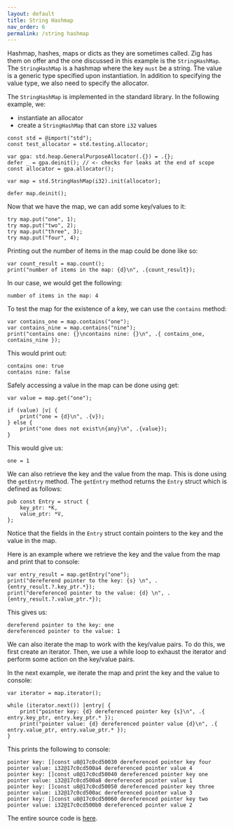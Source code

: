 ```yaml
---
layout: default
title: String Hashmap
nav_order: 6
permalink: /string hashmap
---
```


Hashmap, hashes, maps or dicts as they are sometimes called. Zig has them on offer and the one discussed in this example is the `StringHashMap`. The `StringHashMap` is a hashmap where the key `must` be a string. The value is a generic type specified upon instantiation. In addition to specifying the value type, we also need to specify the allocator.

The `StringHashMap` is implemented in the standard library. In the following example, we:
- instantiate an allocator
- create a `StringHashMap` that can store `i32` values

```zig
const std = @import("std");
const test_allocator = std.testing.allocator;

var gpa: std.heap.GeneralPurposeAllocator(.{}) = .{};
defer _ = gpa.deinit(); // <- checks for leaks at the end of scope
const allocator = gpa.allocator();

var map = std.StringHashMap(i32).init(allocator);

defer map.deinit();
```

Now that we have the map, we can add some key/values to it:

```zig
try map.put("one", 1);
try map.put("two", 2);
try map.put("three", 3);
try map.put("four", 4);
```

Printing out the number of items in the map could be done like so:

```
var count_result = map.count();
print("number of items in the map: {d}\n", .{count_result});
```

In our case, we would get the following:

```
number of items in the map: 4
```

To test the map for the existence of a key, we can use the `contains` method:

```zig
var contains_one = map.contains("one");
var contains_nine = map.contains("nine");
print("contains one: {}\ncontains nine: {}\n", .{ contains_one, contains_nine });
```

This would print out:

```
contains one: true
contains nine: false
```

Safely accessing a value in the map can be done using get:

```zig
var value = map.get("one");

if (value) |v| {
    print("one = {d}\n", .{v});
} else {
    print("one does not exist\n{any}\n", .{value});
}
```

This would give us:

```
one = 1
```

We can also retrieve the key and the value from the map. This is done using the `getEntry` method. The `getEntry` method returns the `Entry` struct which is defined as follows:

```zig
pub const Entry = struct {
    key_ptr: *K,
    value_ptr: *V,
};
```

Notice that the fields in the `Entry` struct contain pointers to the key and the value in the map.

Here is an example where we retrieve the key and the value from the map and print that to console:

```zig
var entry_result = map.getEntry("one");
print("dereferend pointer to the key: {s} \n", .{entry_result.?.key_ptr.*});
print("dereferenced pointer to the value: {d} \n", .{entry_result.?.value_ptr.*});
```

This gives us:

```
dereferend pointer to the key: one
dereferenced pointer to the value: 1
```

We can also iterate the map to work with the key/value pairs. To do this, we first create an iterator. Then, we use a while loop to exhaust the iterator and perform some action on the key/value pairs. 

In the next example, we iterate the map and print the key and the value to console:

```zig
var iterator = map.iterator();

while (iterator.next()) |entry| {
    print("pointer key: {d} dereferenced pointer key {s}\n", .{ entry.key_ptr, entry.key_ptr.* });
    print("pointer value: {d} dereferenced pointer value {d}\n", .{ entry.value_ptr, entry.value_ptr.* });
}
```

This prints the following to console:

```
pointer key: []const u8@17c0cd50030 dereferenced pointer key four
pointer value: i32@17c0cd500a4 dereferenced pointer value 4
pointer key: []const u8@17c0cd50040 dereferenced pointer key one
pointer value: i32@17c0cd500a8 dereferenced pointer value 1
pointer key: []const u8@17c0cd50050 dereferenced pointer key three
pointer value: i32@17c0cd500ac dereferenced pointer value 3
pointer key: []const u8@17c0cd50060 dereferenced pointer key two
pointer value: i32@17c0cd500b0 dereferenced pointer value 2
```

The entire source code is [here](https://github.com/saidvandeklundert/fortheloveofzig/blob/dev/src/string%20hashmap.zig).